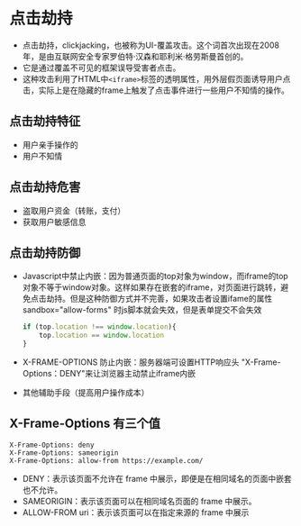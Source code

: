 # 点击劫持

- 点击劫持，clickjacking，也被称为UI-覆盖攻击。这个词首次出现在2008年，是由互联网安全专家罗伯特·汉森和耶利米·格劳斯曼首创的。
- 它是通过覆盖不可见的框架误导受害者点击。
- 这种攻击利用了HTML中```<iframe>```标签的透明属性，用外层假页面诱导用户点击，实际上是在隐藏的frame上触发了点击事件进行一些用户不知情的操作。

## 点击劫持特征

- 用户亲手操作的
- 用户不知情

## 点击劫持危害

- 盗取用户资金（转账，支付）
- 获取用户敏感信息

## 点击劫持防御

- Javascript中禁止内嵌：因为普通页面的top对象为window，而iframe的top对象不等于window对象。这样如果存在嵌套的iframe，对页面进行跳转，避免点击劫持。但是这种防御方式并不完善，如果攻击者设置ifame的属性sandbox="allow-forms" 时js脚本就会失效，但是表单提交不会失效
  
  ```javascript
  if (top.location !== window.location){
      top.location == window.location
  }
  ```

- X-FRAME-OPTIONS 防止内嵌：服务器端可设置HTTP响应头 "X-Frame-Options：DENY"来让浏览器主动禁止iframe内嵌
- 其他辅助手段（提高用户操作成本）

## X-Frame-Options 有三个值

```script
X-Frame-Options: deny
X-Frame-Options: sameorigin
X-Frame-Options: allow-from https://example.com/
```

- DENY：表示该页面不允许在 frame 中展示，即便是在相同域名的页面中嵌套也不允许。
- SAMEORIGIN：表示该页面可以在相同域名页面的 frame 中展示。
- ALLOW-FROM uri：表示该页面可以在指定来源的 frame 中展示
